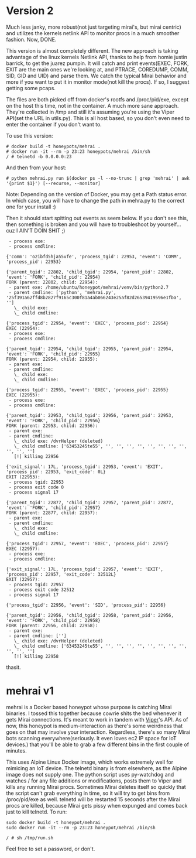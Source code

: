 # Version 2
Much less janky, more robust(not just targeting mirai's, but mirai centric) and utilizes the kernels netlink API to monitor procs in a much smoother fashion. Now, DONE.

This version is almost completely different. The new approach is taking advantage of the linux kernels Netlink API, thanks to help from homie justin barrick, to get the juarez pumpin. It will catch and print events(EXEC, FORK, EXIT are the main ones we're looking at, and PTRACE, COREDUMP, COMM, SID, GID and UID) and parse them. We catch the typical Mirai behavior and more if you want to put it in monitor mode(not kill the procs). If so, I suggest getting some pcaps.

The files are both picked off from docker's rootfs and /proc/pid/exe, except on the host this time, not in the container. A much more sane approach. They're collected in /tmp and still it's assuming you're using the Viper API(set the URL in utils.py). This is all host based, so you don't even need to enter the container if you don't want to.

To use this version:
```
# docker build -t honeypots/mehrai .
# docker run -it --rm -p 23:23 honeypots/mehrai /bin/sh
/ # telnetd -b 0.0.0.0:23 
```
And then from your host:
```
# python mehrai.py run $(docker ps -l --no-trunc | grep 'mehrai' | awk '{print $1}') [--recurse, --monitor]
```
Note: Depending on the version of Docker, you may get a Path status error. In which case, you will have to change the path in mehra.py to the correct one for your install :)

Then it should start spitting out events as seem below. If you don't see this, then something is broken and you will have to troubleshoot by yourself... cuz I AIN'T DOIN SHIT ;)
```
 - process exe:
 - process cmdline:

{'comm': 'o2ibfd5hja55vfe', 'process_tgid': 22953, 'event': 'COMM', 'process_pid': 22953}

{'parent_tgid': 22802, 'child_tgid': 22954, 'parent_pid': 22802, 'event': 'FORK', 'child_pid': 22954}
FORK (parent: 22802, child: 22954):
 - parent exe: /home/ubuntu/honeypot/mehrai/venv/bin/python2.7
 - parent cmdline: ['python', 'mehrai.py', '25f391a62ffd8b2827f9165c300f81a4ab066243e25af82d26539419596e1fba', '']
   \_ child exe:
   \_ child cmdline:

{'process_tgid': 22954, 'event': 'EXEC', 'process_pid': 22954}
EXEC (22954):
 - process exe:
 - process cmdline:

{'parent_tgid': 22954, 'child_tgid': 22955, 'parent_pid': 22954, 'event': 'FORK', 'child_pid': 22955}
FORK (parent: 22954, child: 22955):
 - parent exe:
 - parent cmdline:
   \_ child exe:
   \_ child cmdline:

{'process_tgid': 22955, 'event': 'EXEC', 'process_pid': 22955}
EXEC (22955):
 - process exe:
 - process cmdline:

{'parent_tgid': 22953, 'child_tgid': 22956, 'parent_pid': 22953, 'event': 'FORK', 'child_pid': 22956}
FORK (parent: 22953, child: 22956):
 - parent exe:
 - parent cmdline:
   \_ child exe: /dvrHelper (deleted)
   \_ child cmdline: ['63453245te55', '', '', '', '', '', '', '', '', '', '', '']
   [!] killing 22956

{'exit_signal': 17L, 'process_tgid': 22953, 'event': 'EXIT', 'process_pid': 22953, 'exit_code': 0L}
EXIT (22953):
 - process tgid: 22953
 - process exit code 0
 - process signal 17

{'parent_tgid': 22877, 'child_tgid': 22957, 'parent_pid': 22877, 'event': 'FORK', 'child_pid': 22957}
FORK (parent: 22877, child: 22957):
 - parent exe:
 - parent cmdline:
   \_ child exe:
   \_ child cmdline:

{'process_tgid': 22957, 'event': 'EXEC', 'process_pid': 22957}
EXEC (22957):
 - process exe:
 - process cmdline:

{'exit_signal': 17L, 'process_tgid': 22957, 'event': 'EXIT', 'process_pid': 22957, 'exit_code': 32512L}
EXIT (22957):
 - process tgid: 22957
 - process exit code 32512
 - process signal 17

{'process_tgid': 22956, 'event': 'SID', 'process_pid': 22956}

{'parent_tgid': 22956, 'child_tgid': 22958, 'parent_pid': 22956, 'event': 'FORK', 'child_pid': 22958}
FORK (parent: 22956, child: 22958):
 - parent exe:
 - parent cmdline: ['']
   \_ child exe: /dvrHelper (deleted)
   \_ child cmdline: ['63453245te55', '', '', '', '', '', '', '', '', '', '', '']
   [!] killing 22958
```
thasit.


# mehrai v1 
mehrai is a Docker based honeypot whose purpose is catching Mirai binaries. I tossed this together because cowrie shits the bed whenever it gets Mirai connections. It's meant to work in tandem with [Viper](http://viper-framework.readthedocs.io/en/latest/)'s API. As of now, this honeypot is medium-interaction as there's some weirdness that goes on that may involve your interaction. Regardless, there's so many Mirai bots scanning everywhere(seriously. It even loves ec2 IP space for IoT devices.) that you'll be able to grab a few different bins in the first couple of minutes.

This uses Alpine Linux Docker image, which works extremely well for mimicing an IoT device. The telnetd binary is from elsewhere, as the Alpine image does not supply one. The python script uses py-watchdog and watches / for any file additions or modifications, posts them to Viper and kills any running Mirai procs. Sometimes Mirai deletes itself so quickly that the script can't grab everything in time, so it will try to get bins from /proc/pid/exe as well. telnetd will be restarted 15 seconds after the Mirai procs are killed, because Mirai gets pissy when expunged and comes back just to kill telnetd. To run:

```
sudo docker build -t honeypot/mehrai .
sudo docker run -it --rm -p 23:23 honeypot/mehrai /bin/sh

/ # sh /tmp/run.sh
```

Feel free to set a password, or don't.


